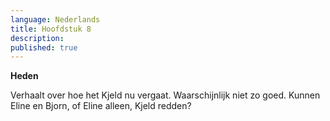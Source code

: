 ```yaml
---
language: Nederlands
title: Hoofdstuk 8
description: 
published: true
---
```

**Heden**

Verhaalt over hoe het Kjeld nu vergaat. Waarschijnlijk niet zo goed. Kunnen Eline en Bjorn, of Eline alleen, Kjeld redden?